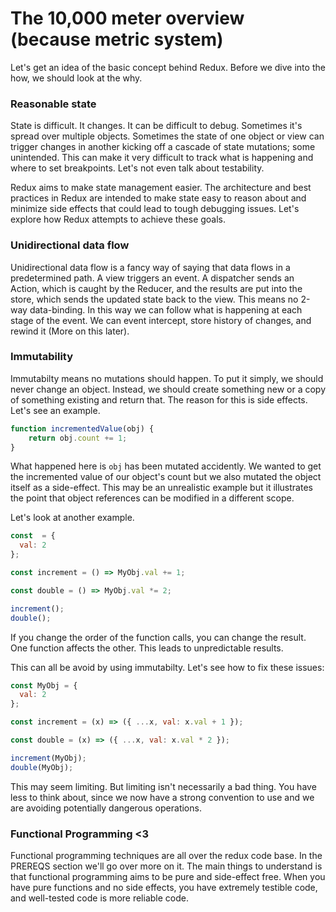 # The 10,000 meter overview (because metric system)

Let's get an idea of the basic concept behind Redux. Before we dive into the how, we should look at the why.

### Reasonable state
State is difficult. It changes. It can be difficult to debug. Sometimes it's spread over multiple objects. Sometimes the state of one object or view can trigger changes in another kicking off a cascade of state mutations; some unintended. This can make it very difficult to track what is happening and where to set breakpoints. Let's not even talk about testability.

Redux aims to make state management easier. The architecture and best practices in Redux are intended to make state easy to reason about and minimize side effects that could lead to tough debugging issues. Let's explore how Redux attempts to achieve these goals.

### Unidirectional data flow
Unidirectional data flow is a fancy way of saying that data flows in a predetermined path. A view triggers an event. A dispatcher sends an Action, which is caught by the Reducer, and the results are put into the store, which sends the updated state back to the view. This means no 2-way data-binding. In this way we can follow what is happening at each stage of the event. We can event intercept, store history of changes, and rewind it (More on this later).

### Immutability
Immutabilty means no mutations should happen. To put it simply, we should never change an object. Instead, we should create something new or a copy of something existing and return that. The reason for this is side effects. Let's see an example.
```javascript
function incrementedValue(obj) {
    return obj.count += 1;
}
```

What happened here is `obj` has been mutated accidently. We wanted to get the incremented value of our object's count but we also mutated the object itself as a side-effect. This may be an unrealistic example but it illustrates the point that object references can be modified in a different scope.

Let's look at another example.

```javascript
const  = {
  val: 2
};

const increment = () => MyObj.val += 1;

const double = () => MyObj.val *= 2;

increment();
double();
```
If you change the order of the function calls, you can change the result. One function affects the other. This leads to unpredictable results.

This can all be avoid by using immutabilty. Let's see how to fix these issues:
```javascript
const MyObj = {
  val: 2
};

const increment = (x) => ({ ...x, val: x.val + 1 });

const double = (x) => ({ ...x, val: x.val * 2 });

increment(MyObj);
double(MyObj);
```

This may seem limiting. But limiting isn't necessarily a bad thing. You have less to think about, since we now have a strong convention to use and we are avoiding potentially dangerous operations.

### Functional Programming <3
Functional programming techniques are all over the redux code base. In the PREREQS section we'll go over more on it. The main things to understand is that functional programming aims to be pure and side-effect free. When you have pure functions and no side effects, you have extremely testible code, and well-tested code is more reliable code.

